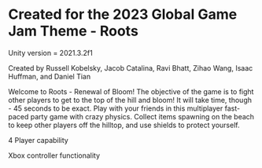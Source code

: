 # Created for the 2023 Global Game Jam Theme - Roots

Unity version = 2021.3.2f1

Created by Russell Kobelsky, Jacob Catalina, Ravi Bhatt, Zihao Wang, Isaac Huffman, and Daniel Tian

Welcome to Roots - Renewal of Bloom! The objective of the game is to fight other players to get to the top of the hill and bloom! It will take time, though - 45 seconds to be exact. Play with your friends in this multiplayer fast-paced party game with crazy physics. Collect items spawning on the beach to keep other players off the hilltop, and use shields to protect yourself.

4 Player capability

Xbox controller functionality
